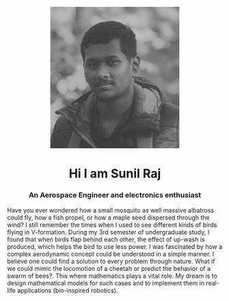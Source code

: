 <link rel="stylesheet" href="./style.css">

<p align="center">
  <img class="image" src="images/download.png" style="max-width:60%;height:auto" alt="Ini gambar"></img>
</p>
<h1 align="center"> Hi I am Sunil Raj </h1> 
<h3 align="center"> An Aerospace Engineer and electronics enthusiast </h3>
      

Have you ever wondered how a small mosquito as well massive albatross could fly, how a fish propel, or how a maple seed dispersed through the wind? I still remember the times when I used to see different kinds of birds flying in V-formation. During my 3rd semester of undergraduate study, I found that when birds flap behind each other, the effect of up-wash is produced, which helps the bird to use less power. I was fascinated by how a complex aerodynamic concept could be understood in a simple manner. I believe one could find a solution to every problem through nature. What if we could mimic the locomotion of a cheetah or predict the behavior of a swarm of bees?. This where mathematics plays a vital role. My dream is to design mathematical models for such cases and to implement them in real-life applications (bio-inspired robotics).
